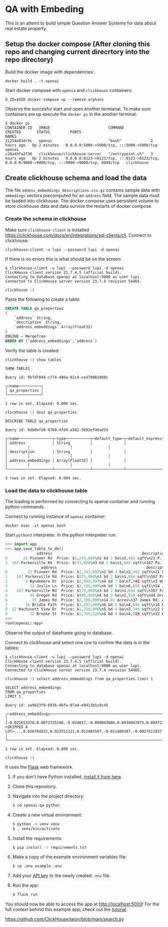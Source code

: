 # QA with Embeding

This is an attemt to build simple Question Answer Systems for data about real estate property. 


## Setup the docker compose (After cloning this repo and changing current direcrtory into the repo directory)

Build the docker image with dependencies:

`docker build . -t openai`

Start docker compose with `openia` and `clickhouse` containers:

`U_ID=$UID docker-compose up --remove-orphans`

Observe the succesful start and open another termianal. 
To make sure containers are up execute the `docker ps` in the another terminal:

```
$ docker ps
CONTAINER ID   IMAGE                          COMMAND            CREATED       STATUS         PORTS                                                                                            NAMES
21254e03dc9c   openai                         "bash"             2 hours ago   Up 2 minutes   0.0.0.0:5000->5000/tcp, :::5000->5000/tcp                                                        openai
c20a49fa2f36   clickhouse/clickhouse-server   "/entrypoint.sh"   3 hours ago   Up 2 minutes   0.0.0.0:8123->8123/tcp, :::8123->8123/tcp, 0.0.0.0:9000->9000/tcp, :::9000->9000/tcp, 9009/tcp   clickhouse

```

## Create clickhouse schema and load the data

The file `addess_embeddings_descriptions.csv.gz` contains sample data with `embedings` vectors precomputed for an `address` field.
The sample data must be loaded into clickhouse. The docker compose uses persistent volume to store clickhouse data and data survive the restarts of docker compose.

### Create the schema in clickhouse

Make sure `clickhouse-client` is installed https://clickhouse.com/docs/en/integrations/sql-clients/cli. 
Connect to clickhouse:

`clickhouse-client -u lupi --password lupi -d openai`

If there is no errors this is what should be on the screen:

```
$ clickhouse-client -u lupi --password lupi -d openai 
ClickHouse client version 23.7.4.5 (official build).
Connecting to database openai at localhost:9000 as user lupi.
Connected to ClickHouse server version 23.7.4 revision 54465.

clickhouse :) 
```

Paste the following to create a table:

```sql
CREATE TABLE qa_properties
(
	`address` String,
    `description` String,
    `address_embeddings` Array(Float32)
)
ENGINE = MergeTree
ORDER BY (`address_embeddings`,`address`)
```

Verify the table is created:

```
clickhouse :) show tables

SHOW TABLES

Query id: 9bfd7044-c774-486a-81c4-ce470081080c

┌─name──────────┐
│ qa_properties │
└───────────────┘

1 row in set. Elapsed: 0.006 sec. 

clickhouse :) desc qa_properties

DESCRIBE TABLE qa_properties

Query id: 6db0efd8-9760-4fd4-a562-5b92ef46ad3d

┌─name───────────────┬─type───────────┬─default_type─┬─default_expression─┬─comment─┬─codec_expression─┬─ttl_expression─┐
│ address            │ String         │              │                    │         │                  │                │
│ description        │ String         │              │                    │         │                  │                │
│ address_embeddings │ Array(Float32) │              │                    │         │                  │                │
└────────────────────┴────────────────┴──────────────┴────────────────────┴─────────┴──────────────────┴────────────────┘

3 rows in set. Elapsed: 0.004 sec. 

```

### Load the data to clickhouse table

The loading is performed by connecting to openai container and running python commands.

Connect to running instance of `openai` container:

`docker exec -it openai bash`

Start `python3` interpreter. In the python interpreter run:

```python
>>> import app
>>> app.save_table_to_db()
              address                                        description                                 address_embeddings
0       21 Pioneer Rd  Price: $1,243,680\n2 bd 3 ba\n2,482 sqft\n21 P...  [-0.0036932125, 0.004790107, 0.0033191952, 0.0...
1  167 Parkerville Rd  Price: $575,000\n3 bd 2 ba\n1,644 sqft\n167 Pa...  [-0.0033807599, 0.017201519, -0.0011668914, -0...
                address                                        description                                 address_embeddings
0         21 Pioneer Rd  Price: $1,243,680\n2 bd 3 ba\n2,482 sqft\n21 P...  [-0.0036932125, 0.004790107, 0.0033191952, 0.0...
1    167 Parkerville Rd  Price: $575,000\n3 bd 2 ba\n1,644 sqft\n167 Pa...  [-0.0033807599, 0.017201519, -0.0011668914, -0...
2        3 Wyndemere Dr  price: $2,999,999\n4 bd 7 ba\n7,041 sqft\n3 Wy...  [-0.017820623, -0.0067525995, -0.020082321, -0...
3          14 Joslin Ln  Price: $2,195,000\n4 bd 5 ba\n6,698 sqft\n14 J...  [-0.015576344, 0.027265169, -0.008694384, 0.00...
4    167 Parkerville Rd  Price: $575,000\n3 bd 2 ba\n1,644 sqft\n167 Pa...  [-0.0033807599, 0.017201519, -0.0011668914, -0...
5          44 Oregon Rd  Price: $999,900\n4 bd 3 ba\n2,810 sqft\n44 Ore...  [-0.008821211, 0.0020653352, -0.021821918, 0.0...
6           37 James Rd  Price: $2,100,000\n14.81 Acres\n37 James Rd, A...  [-0.00501842, 0.03608214, -0.02601209, 0.00843...
7        16 Bridle Path  Price: $1,297,000\n6 bd 6 ba\n4,844 sqft\n16 B...  [-0.021653378, 0.0073725246, -0.024657, -0.009...
8  22 Wachusett View Dr  Price: $1,250,000\n5 bd 4 ba\n3,340 sqft\n22 W...  [-0.008583948, 0.021219622, 0.0023700008, 0.00...
9          12 Brooke St  Price: $1,339,520\n4 bd 4 ba\n4,019 sqft\n12 B...  [-0.013631155, -0.009619288, 0.0025738983, -0....
>>> 
root@openai:/app# 
```

Observe the output of dataframe going to database.

Connect to clickhouse and select one row to confirm the data is in the tables:

```
$ clickhouse-client -u lupi --password lupi -d openai 
ClickHouse client version 23.7.4.5 (official build).
Connecting to database openai at localhost:9000 as user lupi.
Connected to ClickHouse server version 23.7.4 revision 54465.

clickhouse :) select address_embeddings from qa_properties limit 1

SELECT address_embeddings
FROM qa_properties
LIMIT 1

Query id: aa9d23f9-b936-46fa-87a4-e9413b1c8c45

┌─address_embeddings─────────────────────────────────────────────────────────────────────────────────────────────────────────────────────────────────────────────────────────────────────────────────────────────────────────────────────────────────────────┐
│ [-0.021653378,0.0073725246,-0.024657,-0.009843686,0.0039047075,0.004723877,-0.0085398415,-0.013161322,0.0035838662,-0.01668375,-0.007427136,-0.007488574,-0.010362493,0.013270545,-0.00068562775,0.025407905,0.01402145,0.009966562,0.0062427535,-0.010212312,-0.042815253,0.013147669,0.019414315,-0.016042069,0.003955906,...<SKIPPED A LOT>...,0.026704922,0.023551121,0.012485507,-0.011400107,-0.0027612837,-0.020711333,0.025694614,-0.010963217,-0.01150933,-0.0056420295,0.0011707296,-0.014089714,0.025407905,-0.028943986,0.017161598,0.0010598004,-0.017366393,0.0070994683,-0.010546806,0.0012697126,-0.0059935898,0.0017398817,0.046774574,-0.011522983,0.01044441,0.0059082597,0.017612142,-0.02785176,0.0074476153,0.0062871254,0.025749225,-0.010826689,0.0041709375,-0.0030531127,-0.00040403826,⋯│
└────────────────────────────────────────────────────────────────────────────────────────────────────────────────────────────────────────────────────────────────────────────────────────────────────────────────────────────────────────────────────────────┘

1 row in set. Elapsed: 0.008 sec. 

clickhouse :)
```

It uses the [Flask](https://flask.palletsprojects.com/en/2.0.x/) web framework.

1. If you don’t have Python installed, [install it from here](https://www.python.org/downloads/).

2. Clone this repository.

3. Navigate into the project directory:

   ```bash
   $ cd openai-qa-python
   ```

4. Create a new virtual environment:

   ```bash
   $ python -m venv venv
   $ . venv/bin/activate
   ```

5. Install the requirements:

   ```bash
   $ pip install -r requirements.txt
   ```

6. Make a copy of the example environment variables file:

   ```bash
   $ cp .env.example .env
   ```

7. Add your [API key](https://beta.openai.com/account/api-keys) to the newly created `.env` file.

8. Run the app:

   ```bash
   $ flask run
   ```

You should now be able to access the app at [http://localhost:5000](http://localhost:5000)! For the full context behind this example app, check out the [tutorial](https://beta.openai.com/docs/quickstart).

https://github.com/ClickHouse/laion/blob/main/search.py

